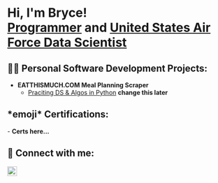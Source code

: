 <h1>Hi, I'm Bryce! <br/><a href="https://github.com/bryce-graffin">Programmer</a> and <a href="https://www.linkedin.com/in/bryce-graffin/">United States Air Force Data Scientist</a></h1>

<h2>👨‍💻 Personal Software Development Projects:</h2>

- <b>EATTHISMUCH.COM Meal Planning Scraper</b>
  - [Praciting DS & Algos in Python](https://github.com/joshmadakor1/Algorithms-Practice) **change this later**

<h2>*emoji* Certifications:</h2>
- <b>Certs here...</b>

<h2> 🤳 Connect with me:</h2>

[<img align="left" alt="BryceGraffin | LinkedIn" width="22px" src="https://cdn.jsdelivr.net/npm/simple-icons@v3/icons/linkedin.svg" />][linkedin]

[linkedin]: https://linkedin.com/in/bryce-graffin

<!--
**sugarfreebeverage/sugarfreebeverage** is a ✨ _special_ ✨ repository because its `README.md` (this file) appears on your GitHub profile.

Here are some ideas to get you started:

- 🔭 I’m currently working on ...
- 🌱 I’m currently learning ...
- 👯 I’m looking to collaborate on ...
- 🤔 I’m looking for help with ...
- 💬 Ask me about ...
- 📫 How to reach me: ...
- 😄 Pronouns: ...
- ⚡ Fun fact: ...
-->
